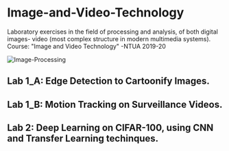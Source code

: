 # Image-and-Video-Technology
Laboratory exercises in the field of processing and analysis, of both digital images- video (most complex structure in modern multimedia systems). Course: "Image and Video Technology" -NTUA 2019-20

![Image-Processing](https://user-images.githubusercontent.com/50829499/111903308-526cb100-8a4a-11eb-87e7-0878e89e69b8.jpg)

## Lab 1_A: Edge Detection to Cartoonify Images.

## Lab 1_B: Motion Tracking on Surveillance Videos.

## Lab 2: Deep Learning on CIFAR-100, using CNN and Transfer Learning techinques.
